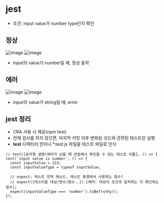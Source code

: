 # jest

- 조건: input value가 number type인지 확인

## 정상
![image](https://github.com/software92/jest-test/assets/95457388/409d4a78-1246-445b-9a25-bd4a1a3f7862)
![image](https://github.com/software92/jest-test/assets/95457388/880a98bd-2672-4a4f-a2e0-d7136bd9b18b)

- input의 value가 number일 때, 정상 동작


## 에러

![image](https://github.com/software92/jest-test/assets/95457388/7909ba5e-fad2-49cb-a876-d04872a54e68)
![image](https://github.com/software92/jest-test/assets/95457388/5781c5cd-f0a3-484a-84ad-45b4286b69b2)


- input의 value가 string일 때, error




## jest 정리
- CRA 사용 시 제공(npm test)
- 전체 검사를 하지 않으면, 마지막 커밋 이후 변화된 코드와 관련된 테스트만 실행
- __test__ 디렉터리 안이나 *.test.js 파일을 테스트 파일로 인식

```example
// test([문자열 설명(에러가 났을 때 콘솔에서 확인할 수 있는 테스트 이름], () => {
test('input value is number', () => {
  const inputValue = 123;
  const inputValueType = typeof inputValue;

  // expect: 테스트 전역 메소드, 테스트 환경에서 사용하는 함수?
  // expect([테스타할 대상/변수/함수..]).[매처: 대상이 조건과 일치하는 지 확인하는 함수];
  expect(inputValueType === 'number').toBeTruthy();
});
```
